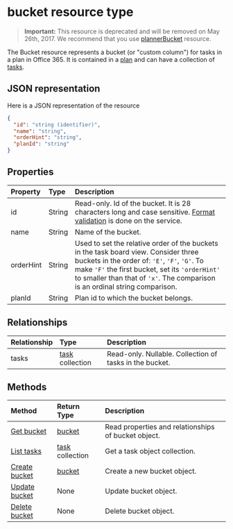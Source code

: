 # bucket resource type

>**Important:** This resource is deprecated and will be removed on May 26th, 2017. We recommend that you use [plannerBucket](plannerbucket.md) resource.

The Bucket resource represents a bucket (or "custom column") for tasks in a plan in Office 365. It is contained in a [plan](plan.md) and can have a collection of [tasks](task.md).

## JSON representation

Here is a JSON representation of the resource

<!-- {
  "blockType": "resource",
  "optionalProperties": [
    "tasks"
  ],
  "@odata.type": "microsoft.graph.bucket"
}-->

```json
{
  "id": "string (identifier)",
  "name": "string",
  "orderHint": "string",
  "planId": "string"
}

```
## Properties
| Property	   | Type	|Description|
|:---------------|:--------|:----------|
|id|String| Read-only. Id of the bucket. It is 28 characters long and case sensitive. [Format validation](tasks_identifiers_disclaimer.md) is done on the service.|
|name|String| Name of the bucket. |
|orderHint|String| Used to set the relative order of the buckets in the task board view. Consider three buckets in the order of: `'E'`, `'F'`, `'G'`. To make `'F'` the first bucket, set its `'orderHint'` to smaller than that of `'x'`. The comparison is an ordinal string comparison.|
|planId|String| Plan id to which the bucket belongs. |

## Relationships
| Relationship | Type	|Description|
|:---------------|:--------|:----------|
|tasks|[task](task.md) collection| Read-only. Nullable. Collection of tasks in the bucket. |

## Methods

| Method		   | Return Type	|Description|
|:---------------|:--------|:----------|
|[Get bucket](../api/bucket_get.md) | [bucket](bucket.md) |Read properties and relationships of bucket object.|
|[List tasks](../api/bucket_list_tasks.md) |[task](task.md) collection| Get a task object collection.|
|[Create bucket](../api/bucket_post_buckets.md) | [bucket](bucket.md)	| Create a new bucket object. |
|[Update bucket](../api/bucket_update.md) | None |Update bucket object. |
|[Delete bucket](../api/bucket_delete.md) | None |Delete bucket object. |

<!-- uuid: 8fcb5dbc-d5aa-4681-8e31-b001d5168d79
2015-10-25 14:57:30 UTC -->
<!-- {
  "type": "#page.annotation",
  "description": "bucket resource",
  "keywords": "",
  "section": "documentation",
  "tocPath": ""
}-->
